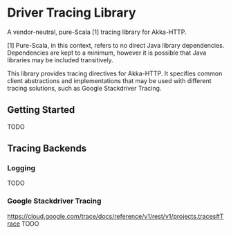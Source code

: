 # Driver Tracing Library

A vendor-neutral, pure-Scala [1] tracing library for Akka-HTTP.

[1] Pure-Scala, in this context, refers to no direct Java library
dependencies. Dependencies are kept to a minimum, however it is
possible that Java libraries may be included transitively.

This library provides tracing directives for Akka-HTTP. It specifies
common client abstractions and implementations that may be used with
different tracing solutions, such as Google Stackdriver Tracing.

## Getting Started
TODO

## Tracing Backends

### Logging
TODO

### Google Stackdriver Tracing
https://cloud.google.com/trace/docs/reference/v1/rest/v1/projects.traces#Trace
TODO


